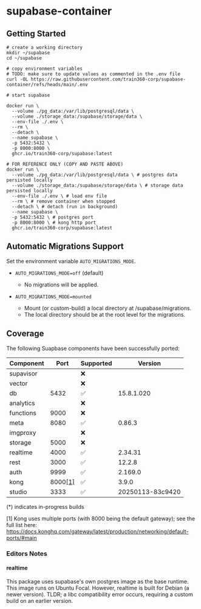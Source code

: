 # supabase-container

## Getting Started

```shell
# create a working directory
mkdir ~/supabase
cd ~/supabase

# copy environment variables
# TODO: make sure to update values as commented in the .env file
curl -OL https://raw.githubusercontent.com/train360-corp/supabase-container/refs/heads/main/.env

# start supabase

docker run \
  --volume ./pg_data:/var/lib/postgresql/data \
  --volume ./storage_data:/supabase/storage/data \
  --env-file ./.env \
  --rm \
  --detach \
  --name supabase \
  -p 5432:5432 \
  -p 8000:8000 \
  ghcr.io/train360-corp/supabase:latest

# FOR REFERENCE ONLY (COPY AND PASTE ABOVE)
docker run \
  --volume ./pg_data:/var/lib/postgresql/data \ # postgres data persisted locally
  --volume ./storage_data:/supabase/storage/data \ # storage data persisted locally
  --env-file ./.env \ # load env file
  --rm \ # remove container when stopped
  --detach \ # detach (run in background)
  --name supabase \
  -p 5432:5432 \ # postgres port
  -p 8000:8000 \ # kong http port
  ghcr.io/train360-corp/supabase:latest
```

## Automatic Migrations Support

Set the environment variable `AUTO_MIGRATIONS_MODE`.

- `AUTO_MIGRATIONS_MODE=off` (default)

    - No migrations will be applied.

- `AUTO_MIGRATIONS_MODE=mounted`

    - Mount (or custom-build) a local directory at /supabase/migrations.
    - The local directory should be at the root level for the migrations.

## Coverage

The following Suapbase components have been successfully ported:

| Component | Port                                                                                        | Supported | Version          |
|-----------|---------------------------------------------------------------------------------------------|-----------|------------------|
| supavisor |                                                                                             | ❌         |                  |
| vector    |                                                                                             | ❌         |                  |
| db        | 5432                                                                                        | ✅         | 15.8.1.020       |
| analytics |                                                                                             | ❌         |                  |
| functions | 9000                                                                                        | ❌         |                  |
| meta      | 8080                                                                                        | ✅         | 0.86.3           |
| imgproxy  |                                                                                             | ❌         |                  |
| storage   | 5000                                                                                        | ❌         |                  |
| realtime  | 4000                                                                                        | ✅         | 2.34.31          |
| rest      | 3000                                                                                        | ✅         | 12.2.8           |
| auth      | 9999                                                                                        | ✅         | 2.169.0          |
| kong      | 8000[[1]](https://docs.konghq.com/gateway/latest/production/networking/default-ports/#main) | ✅         | 3.9.0            |
| studio    | 3333                                                                                        | ✅         | 20250113-83c9420 |

(*) indicates in-progress builds

[1] Kong uses multiple ports (with 8000 being the default gateway); see the full list here: https://docs.konghq.com/gateway/latest/production/networking/default-ports/#main

### Editors Notes

#### realtime

This package uses supabase's own postgres image as the base runtime. This image runs on Ubuntu Focal. However, realtime
is built for Debian (a newer version). TLDR; a libc compatibility error occurs, requiring a custom build on an earlier
version.